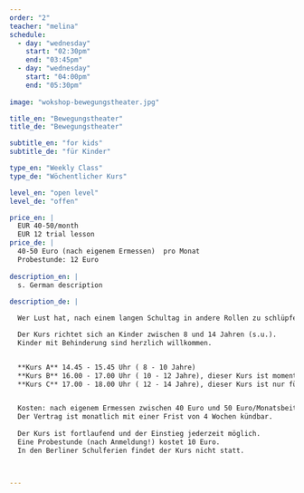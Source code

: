 ```yaml
---
order: "2"
teacher: "melina"
schedule:
  - day: "wednesday"
    start: "02:30pm"
    end: "03:45pm"
  - day: "wednesday"
    start: "04:00pm"
    end: "05:30pm"
    
image: "wokshop-bewegungstheater.jpg"

title_en: "Bewegungstheater"
title_de: "Bewegungstheater"

subtitle_en: "for kids"
subtitle_de: "für Kinder"

type_en: "Weekly Class"
type_de: "Wöchentlicher Kurs"

level_en: "open level"
level_de: "offen"

price_en: |
  EUR 40-50/month  
  EUR 12 trial lesson
price_de: |
  40-50 Euro (nach eigenem Ermessen)  pro Monat    
  Probestunde: 12 Euro 
  
description_en: |
  s. German description
  
description_de: |

  Wer Lust hat, nach einem langen Schultag in andere Rollen zu schlüpfen, verrückte Ideen zu spinnen und mit Stimme, Mimik und Körper Geschichten zu erzählen, ist in dem Kurs Bewegungstheater genau richtig. Wir werden laut und auch mal leise, wir rebellieren und kokettieren, wir stampfen auf den Boden und schweben wie eine Feder. Wir tauchen in die verrückte Welt von Tanz und Theater ab, lernen Schauspieltechniken und Theatermethoden kennen und finden durch Tanzimprovisationen und verschiedene Bewegungsstile unsere eigene Sprache. In jedem Fall sammeln wir Themen, die uns beschäftigen, und erforschen diese auf unsere eigene, kritische und kreative Art.  

  Der Kurs richtet sich an Kinder zwischen 8 und 14 Jahren (s.u.).  
  Kinder mit Behinderung sind herzlich willkommen.  


  **Kurs A** 14.45 - 15.45 Uhr ( 8 - 10 Jahre)  
  **Kurs B** 16.00 - 17.00 Uhr ( 10 - 12 Jahre), dieser Kurs ist momentan voll  
  **Kurs C** 17.00 - 18.00 Uhr ( 12 - 14 Jahre), dieser Kurs ist nur für Mädchen, Vorkenntnisse erwünscht.    


  Kosten: nach eigenem Ermessen zwischen 40 Euro und 50 Euro/Monatsbeitrag (Materialkosten z.B. für Aufführungen inklusive).    
  Der Vertrag ist monatlich mit einer Frist von 4 Wochen kündbar.  
  
  Der Kurs ist fortlaufend und der Einstieg jederzeit möglich.  
  Eine Probestunde (nach Anmeldung!) kostet 10 Euro.    
  In den Berliner Schulferien findet der Kurs nicht statt.  



---
```

